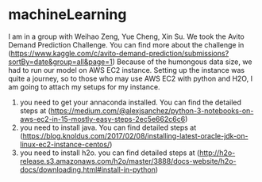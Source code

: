 # machineLearning 

I am in a group with Weihao Zeng, Yue Cheng, Xin Su. We took the Avito Demand Prediction Challenge. You can find more about the challenge in (https://www.kaggle.com/c/avito-demand-prediction/submissions?sortBy=date&group=all&page=1)
Because of the humongous data size, we had to run our model on AWS EC2 instance. Setting up the instance was quite a journey, so to those who may use AWS EC2 with python and H2O, I am going to attach my setups for my instance. 
1. you need to get your annaconda installed. You can find the detailed steps at (https://medium.com/@alexjsanchez/python-3-notebooks-on-aws-ec2-in-15-mostly-easy-steps-2ec5e662c6c6)
2. you need to install java. You can find detailed steps at (https://blog.knoldus.com/2017/02/08/installing-latest-oracle-jdk-on-linux-ec2-instance-centos/)
3. you need to install h2o. you can find detailed steps at (http://h2o-release.s3.amazonaws.com/h2o/master/3888/docs-website/h2o-docs/downloading.html#install-in-python)
